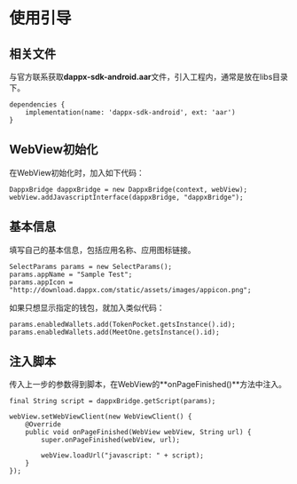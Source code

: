 # 使用引导

## 相关文件

与官方联系获取**dappx-sdk-android.aar**文件，引入工程内，通常是放在libs目录下。

~~~
dependencies {
    implementation(name: 'dappx-sdk-android', ext: 'aar')
}
~~~

## WebView初始化

在WebView初始化时，加入如下代码：

~~~
DappxBridge dappxBridge = new DappxBridge(context, webView);
webView.addJavascriptInterface(dappxBridge, "dappxBridge");
~~~

## 基本信息

填写自己的基本信息，包括应用名称、应用图标链接。

~~~
SelectParams params = new SelectParams();
params.appName = "Sample Test";
params.appIcon = "http://download.dappx.com/static/assets/images/appicon.png";
~~~

如果只想显示指定的钱包，就加入类似代码：

~~~
params.enabledWallets.add(TokenPocket.getsInstance().id);
params.enabledWallets.add(MeetOne.getsInstance().id);
~~~

## 注入脚本

传入上一步的参数得到脚本，在WebView的**onPageFinished()**方法中注入。

~~~
final String script = dappxBridge.getScript(params);

webView.setWebViewClient(new WebViewClient() {
	@Override
	public void onPageFinished(WebView webView, String url) {
		super.onPageFinished(webView, url);

		webView.loadUrl("javascript: " + script);
	}
});
~~~